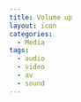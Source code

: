 ```yaml
---
title: Volume up
layout: icon
categories:
  - Media
tags:
  - audio
  - video
  - av
  - sound
---
```

